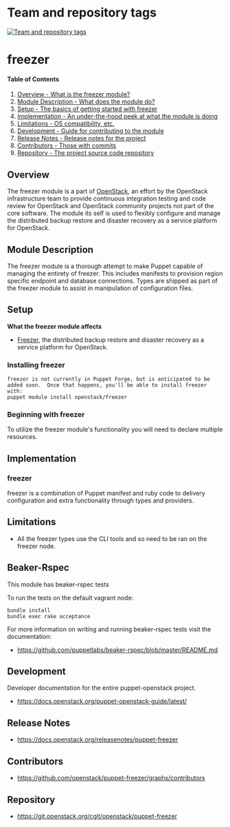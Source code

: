 Team and repository tags
========================

[![Team and repository tags](https://governance.openstack.org/tc/badges/puppet-freezer.svg)](https://governance.openstack.org/tc/reference/tags/index.html)

<!-- Change things from this point on -->

freezer
=======

#### Table of Contents

1. [Overview - What is the freezer module?](#overview)
2. [Module Description - What does the module do?](#module-description)
3. [Setup - The basics of getting started with freezer](#setup)
4. [Implementation - An under-the-hood peek at what the module is doing](#implementation)
5. [Limitations - OS compatibility, etc.](#limitations)
6. [Development - Guide for contributing to the module](#development)
7. [Release Notes - Release notes for the project](#release-notes)
8. [Contributors - Those with commits](#contributors)
9. [Repository - The project source code repository](#repository)

Overview
--------

The freezer module is a part of [OpenStack](https://www.openstack.org), an effort by the OpenStack infrastructure team to provide continuous integration testing and code review for OpenStack and OpenStack community projects not part of the core software.  The module its self is used to flexibly configure and manage the distributed backup restore and disaster recovery as a service platform for OpenStack.

Module Description
------------------

The freezer module is a thorough attempt to make Puppet capable of managing the entirety of freezer.  This includes manifests to provision region specific endpoint and database connections.  Types are shipped as part of the freezer module to assist in manipulation of configuration files.

Setup
-----

**What the freezer module affects**

* [Freezer](https://wiki.openstack.org/wiki/Freezer), the distributed backup restore and disaster recovery as a service platform for OpenStack.

### Installing freezer

    freezer is not currently in Puppet Forge, but is anticipated to be added soon.  Once that happens, you'll be able to install freezer with:
    puppet module install openstack/freezer

### Beginning with freezer

To utilize the freezer module's functionality you will need to declare multiple resources.

Implementation
--------------

### freezer

freezer is a combination of Puppet manifest and ruby code to delivery configuration and extra functionality through types and providers.

Limitations
------------

* All the freezer types use the CLI tools and so need to be ran on the freezer node.

Beaker-Rspec
------------

This module has beaker-rspec tests

To run the tests on the default vagrant node:

```shell
bundle install
bundle exec rake acceptance
```

For more information on writing and running beaker-rspec tests visit the documentation:

* https://github.com/puppetlabs/beaker-rspec/blob/master/README.md

Development
-----------

Developer documentation for the entire puppet-openstack project.

* https://docs.openstack.org/puppet-openstack-guide/latest/

Release Notes
-------------

* https://docs.openstack.org/releasenotes/puppet-freezer

Contributors
------------

* https://github.com/openstack/puppet-freezer/graphs/contributors

Repository
----------

* https://git.openstack.org/cgit/openstack/puppet-freezer


